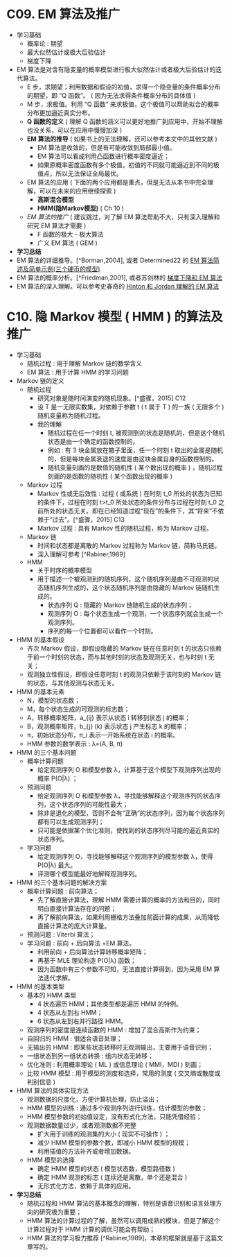# C09. EM 算法及推广

-   学习基础
    -   概率论 : 期望
    -   最大似然估计或极大后验估计
    -   梯度下降
-   EM 算法是对含有隐变量的概率模型进行极大似然估计或者极大后验估计的迭代算法。
    -   E 步，求期望；利用数据和假设的初值，求得一个隐变量的条件概率分布的期望，即 “Q 函数”。 ( 因为无法求得条件概率分布的具体值 )
    -   M 步，求极值。利用 “Q 函数” 来求极值，这个极值可以帮助拟合的概率分布更加逼近真实分布。
    -   **Q 函数的定义** ( 理解 Q 函数的涵义可以更好地推广到应用中，开始不理解也没关系，可以在应用中慢慢加深 )
    -   **EM 算法的推导** ( 如果书上的无法理解，还可以参考本文中的其他文献 )
        -   EM 算法是收敛的，但是有可能收敛到局部最小值。
        -   EM 算法可以看成利用凸函数进行概率密度逼近；
        -   如果原概率密度函数有多个极值，初值的不同就可能逼近到不同的极值点，所以无法保证全局最优。
    -   EM 算法的应用 ( 下面的两个应用都是重点，但是无法从本书中完全理解，可以在未来的应用继续探索 )
        -   **高斯混合模型**
        -   **HMM(隐Markov模型)** ( Ch 10 )
    -   _EM 算法的推广_ ( 建议跳过，对了解 EM 算法帮助不大，只有深入理解和研究 EM 算法才需要 )
        -   F 函数的极大 - 极大算法
        -   广义 EM 算法 ( GEM )
-   **学习总结**
-   EM 算法的详细推导。[^Borman,2004], 或者 Determined22 的 [EM 算法简述及简单示例(三个硬币的模型)](http://www.cnblogs.com/Determined22/p/5776791.html)
-   EM 算法的概率分析。[^Friedman,2001], 或者苏剑林的 [梯度下降和 EM 算法](https://spaces.ac.cn/archives/4277)
-   EM 算法的深入理解。可以参考史春奇的 [Hinton 和 Jordan 理解的 EM 算法](https://www.jianshu.com/p/bfa6b5947cd9)

# C10. **隐 Markov 模型 ( HMM ) 的算法及推广**

-   学习基础
    -   随机过程 : 用于理解 Markov 链的数学含义
    -   EM 算法 : 用于计算 HMM 的学习问题
-   Markov 链的定义
    -   随机过程
        -   研究对象是随时间演变的随机现象。[^盛骤，2015] C12
        -   设 T 是一无限实数集，对依赖于参数 t ( t 属于 T ) 的一族 ( 无限多个 ) 随机变量称为随机过程。
        -   我的理解
            -   随机过程在任一个时刻 t, 被观测到的状态是随机的，但是这个随机状态是由一个确定的函数控制的。
            -   例如 : 有 3 块金属放在箱子里面，任一个时刻 t 取出的金属是随机的，但是每块金属衰退的速度是由这块金属自身的函数控制的。
            -   随机变量刻画的是数值的随机性 ( 某个数出现的概率 ) ，随机过程刻画的是函数的随机性 ( 某个函数出现的概率 )
    -   Markov 过程
        -   Markov 性或无后效性 : 过程 ( 或系统 ) 在时刻 t_0 所处的状态为已知的条件下，过程在时刻 t>t_0 所处状态的条件分布与过程在时刻 t_0 之前所处的状态无关。即在已经知道过程“现在”的条件下，其“将来”不依赖于“过去”。[^盛骤，2015] C13
        -   Markov 过程 : 具有 Markov 性的随机过程，称为 Markov 过程。
    -   Markov 链
        -   时间和状态都是离散的 Markov 过程称为 Markov 链，简称马氏链。
        -   深入理解可参考 [^Rabiner,1989]
    -   HMM
        -   关于时序的概率模型
        -   用于描述一个被观测到的随机序列，这个随机序列是由不可观测的状态随机序列生成的，这个状态随机序列是由隐藏的 Markov 链随机生成的。
            -   状态序列 Q : 隐藏的 Markov 链随机生成的状态序列；
            -   观测序列 O : 每个状态生成一个观测，一个状态序列就会生成一个观测序列。
            -   序列的每一个位置都可以看作一个时刻。
-   HMM 的基本假设
    -   齐次 Markov 假设，即假设隐藏的 Markov 链在任意时刻 t 的状态只依赖于前一个时刻的状态，而与其他时刻的状态及观测无关，也与时刻 t 无关；
    -   观测独立性假设，即假设任意时刻 t 的观测只依赖于该时刻的 Markov 链的状态，与其他观测与状态无关。
-   HMM 的基本元素
    -   N，模型的状态数；
    -   M，每个状态生成的可观测的标志数；
    -   A，转移概率矩阵，a_{ij} 表示从状态 i 转移到状态 j 的概率；
    -   B，观测概率矩阵，b_{j} (k) 表示状态 j 产生标志 k 的概率；
    -   π，初始状态分布，π_i 表示一开始系统在状态 i 的概率。
    -   HMM 参数的数学表示 : λ=(A, B, π)
-   HMM 的三个基本问题
    -   概率计算问题
        -   给定观测序列 O 和模型参数 λ，计算基于这个模型下观测序列出现的概率 P(O\|λ) ；
    -   预测问题
        -   给定观测序列 O 和模型参数 λ，寻找能够解释这个观测序列的状态序列，这个状态序列的可能性最大；
        -   除非是退化的模型，否则不会有“正确”的状态序列，因为每个状态序列都有可以生成观测序列；
        -   只可能是依据某个优化准则，使找到的状态序列尽可能的逼近真实的状态序列。
    -   学习问题
        -   给定观测序列 O，寻找能够解释这个观测序列的模型参数 λ，使得 P(O\|λ) 最大。
        -   评测哪个模型能最好地解释观测序列。
-   HMM 的三个基本问题的解决方案
    -   概率计算问题 : 前向算法；
        -   先了解直接计算法，理解 HMM 需要计算的概率的方法和目的，同时明白直接计算法存在的问题；
        -   再了解前向算法，如果利用栅格方法叠加前面计算的成果，从而降低直接计算法的庞大计算量。
    -   预测问题 : Viterbi 算法；
    -   学习问题 : 前向 + 后向算法 +EM 算法。
        -   利用前向 + 后向算法计算转移概率矩阵；
        -   再基于 MLE 理论构造 P(O\|λ) 函数；
        -   因为函数中有三个参数不可知，无法直接计算得到，因为采用 EM 算法迭代求解。
-   HMM 的基本类型
    -   基本的 HMM 类型
        -   4 状态遍历 HMM；其他类型都是遍历 HMM 的特例。
        -   4 状态从左到右 HMM；
        -   6 状态从左到右并行路径 HMM。
    -   观测序列的密度是连续函数的 HMM : 增加了混合高斯作为约束；
    -   自回归的 HMM : 很适合语音处理；
    -   无输出的 HMM : 即某些状态转移时无观测输出，主要用于语音识别；
    -   一组状态到另一组状态转换 : 组内状态无转移；
    -   优化准则 : 利用概率理论 ( ML ) 或信息理论 ( MMI，MDI ) 刻画；
    -   比较 HMM 模型 : 用于模型的测度和选择，常用的测度 ( 交叉熵或散度或判别信息 )
-   HMM 算法的具体实现方法
    -   观测数据的尺度化，方便计算机处理，防止溢出；
    -   HMM 模型的训练 : 通过多个观测序列进行训练，估计模型的参数；
    -   HMM 模型参数的初始值设定，没有形式化方法，只能凭借经验；
    -   观测数据数量过少，或者观测数据不完整
        -   扩大用于训练的观测集的大小 ( 现实不可操作 ) ；
        -   减少 HMM 模型的参数个数，即减小 HMM 模型的规模；
        -   利用插值的方法补齐或者增加数据。
    -   HMM 模型的选择
        -   确定 HMM 模型的状态 ( 模型状态数，模型路径数 )
        -   确定 HMM 观测的标志 ( 连续还是离散，单个还是混合 )
        -   无形式化方法，依赖于具体的应用。
-   **学习总结**
    -   随机过程和 HMM 算法的基本概念的理解，特别是语音识别和语言处理方向的研究极为重要；
    -   HMM 算法的计算过程的了解，虽然可以调用成熟的模块，但是了解这个计算过程对于 HMM 计算的调优可能会有帮助；
    -   HMM 算法的学习极力推荐 [^Rabiner,1989]，本章的框架就是基于这篇文章写的。

